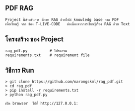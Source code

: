 ## PDF RAG ##

    Project นี้สำหรับการ ศึกษา RAG ด้วยไฟล์ knowledg base จาก PDF
    เพื่อเรียนรู้ จาก ช่อง T-LIVE-CODE   ต่อเนื่องจากการเรียนรู้เรื่อง RAG ด้วย Text

## โครงสร้าง ของ Project ##

    rag_pdf.py          # โปรแกรม 
    requirements.txt    # requirement file
    
## วิธีการ Run
    > git clone https://github.com/narongskml/rag_pdf.git
    > cd rag_pdf
    > pip install -r requirements.txt
    > python rag_pdf.py

    เปิด browser  ไปที่ http://127.0.0.1: